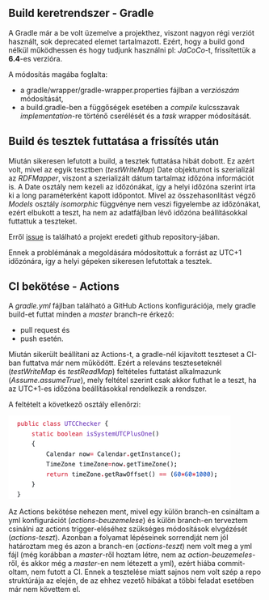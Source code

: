 ## Build keretrendszer - Gradle
A Gradle már a be volt üzemelve a projekthez, viszont nagyon régi verziót használt, sok deprecated elemet tartalmazott. Ezért, hogy a build gond nélkül működhessen és hogy tudjunk használni pl: _JaCoCo_-t, frissítettük a **6.4**-es verzióra.

A módosítás magába foglalta:
*  a gradle/wrapper/gradle-wrapper.properties fájlban a _verziószám_ módosítását,
*  a build.gradle-ben a függőségek esetében a _compile_ kulcsszavak _implementation_-re történő cserélését és a _task_ wrapper módosítását.

## Build és tesztek futtatása a frissítés után
Miután sikeresen lefutott a build, a tesztek futtatása hibát dobott. Ez azért volt, mivel az egyik tesztben (_testWriteMap_) Date objektumot is szerializál az _RDFMapper_, viszont a szerializált dátum tartalmaz időzóna információt is. A Date osztály nem kezeli az időzónákat, így a helyi időzóna szerint írta ki a long paraméterként kapott időpontot. Mivel az összehasonlítást végző _Models_ osztály _isomorphic_ függvénye nem veszi figyelembe az időzónákat, ezért elbukott a teszt, ha nem az adatfájlban lévő időzóna beállításokkal futtattuk a teszteket. 

Erről [issue](https://github.com/stardog-union/pinto/issues/24) is található a projekt eredeti github repository-jában.

Ennek a problémának a megoldására módosítottuk a forrást az UTC+1 időzónára, így a helyi gépeken sikeresen lefutottak a tesztek. 

## CI bekötése - Actions
A _gradle.yml_ fájlban található a GitHub Actions konfigurációja, mely gradle build-et futtat minden a _master_ branch-re érkező:
*  pull request és
*  push esetén.

Miután sikerült beállítani az Actions-t, a gradle-nél kijavított teszteset a CI-ban futtatva már nem működött. Ezért a releváns teszteseteknél (_testWriteMap_ és _testReadMap_) feltételes futtatást alkalmazunk (_Assume.assumeTrue_), mely feltétel szerint csak akkor futhat le a teszt, ha az UTC+1-es időzóna beállításokkal rendelkezik a rendszer.

A feltételt a következő osztály ellenőrzi:

![A feltételt ellenőrző osztály](/doc/images/utcchecker.png)

Az Actions bekötése nehezen ment, mivel egy külön branch-en csináltam a yml konfigurációt (_actions-beuzemelese_) és külön branch-en terveztem csinálni az actions trigger-eléséhez szükséges módosítások elvgézését (_actions-teszt_). Azonban a folyamat lépéseinek sorrendját nem jól határoztam meg és azon a branch-en (_actions-teszt_) nem volt meg a yml fájl (még korábban a _master_-ről hoztam létre, nem az _action-beuzemeles_-ről, és akkor még a _master_-en nem létezett a yml), ezért hiába commit-oltam, nem futott a CI.
Ennek a tesztelése miatt sajnos nem volt szép a repo struktúrája az elején, de az ehhez vezető hibákat a többi feladat esetében már nem követtem el.
